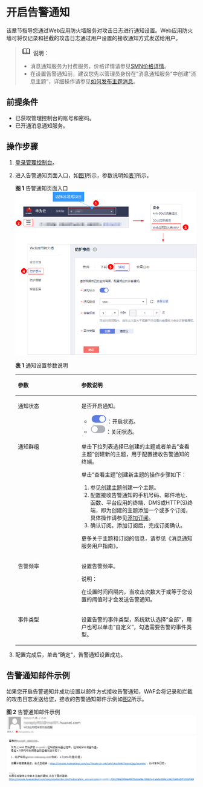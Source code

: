 # 开启告警通知<a name="waf_01_0019"></a>

该章节指导您通过Web应用防火墙服务对攻击日志进行通知设置。Web应用防火墙可将仅记录和拦截的攻击日志通过用户设置的接收通知方式发送给用户。

>![](public_sys-resources/icon-note.gif) **说明：**   
>-   消息通知服务为付费服务，价格详情请参见[SMN价格详情](https://www.huaweicloud.com/pricing.html?tab=detail#/smn)。  
>-   在设置告警通知前，建议您先以管理员身份在“消息通知服务“中创建“消息主题“，详细操作请参见[如何发布主题消息](https://support.huaweicloud.com/qs-smn/smn_ug_0004.html)。  

## 前提条件<a name="section2256777914731"></a>

-   已获取管理控制台的账号和密码。
-   已开通消息通知服务。

## 操作步骤<a name="section61533550183130"></a>

1.  [登录管理控制台](https://console.huaweicloud.com/?locale=zh-cn)。
2.  进入告警通知页面入口，如[图1](#fig194411151204911)所示，参数说明如[表1](#table15446251114920)所示。

    **图 1**  告警通知页面入口<a name="fig194411151204911"></a>  
    ![](figures/告警通知页面入口.png "告警通知页面入口")

    **表 1**  通知设置参数说明

    <a name="table15446251114920"></a>
    <table><thead align="left"><tr id="row18441155104913"><th class="cellrowborder" valign="top" width="34.97%" id="mcps1.2.3.1.1"><p id="p444105124912"><a name="p444105124912"></a><a name="p444105124912"></a>参数</p>
    </th>
    <th class="cellrowborder" valign="top" width="65.03%" id="mcps1.2.3.1.2"><p id="p1044113518498"><a name="p1044113518498"></a><a name="p1044113518498"></a>参数说明</p>
    </th>
    </tr>
    </thead>
    <tbody><tr id="row144411951154919"><td class="cellrowborder" valign="top" width="34.97%" headers="mcps1.2.3.1.1 "><p id="p4441195174911"><a name="p4441195174911"></a><a name="p4441195174911"></a>通知状态</p>
    </td>
    <td class="cellrowborder" valign="top" width="65.03%" headers="mcps1.2.3.1.2 "><p id="p1244105115492"><a name="p1244105115492"></a><a name="p1244105115492"></a>是否开启通知。</p>
    <a name="ul24411551164911"></a><a name="ul24411551164911"></a><ul id="ul24411551164911"><li><a name="waf_01_0008_image1945111441539"></a><a name="waf_01_0008_image1945111441539"></a><span><img id="waf_01_0008_image1945111441539" src="figures/icon-enable.png"></span>：开启状态。</li><li><a name="waf_01_0008_image2391121555513"></a><a name="waf_01_0008_image2391121555513"></a><span><img id="waf_01_0008_image2391121555513" src="figures/icon-disable.png"></span>：关闭状态。</li></ul>
    </td>
    </tr>
    <tr id="row13443115144918"><td class="cellrowborder" valign="top" width="34.97%" headers="mcps1.2.3.1.1 "><p id="p1844175110492"><a name="p1844175110492"></a><a name="p1844175110492"></a>通知群组</p>
    </td>
    <td class="cellrowborder" valign="top" width="65.03%" headers="mcps1.2.3.1.2 "><p id="p1744195164915"><a name="p1744195164915"></a><a name="p1744195164915"></a>单击下拉列表选择已创建的主题或者单击<span class="uicontrol" id="uicontrol19441551154911"><a name="uicontrol19441551154911"></a><a name="uicontrol19441551154911"></a>“查看主题”</span>创建新的主题，用于配置接收告警通知的<span>终端</span>。</p>
    <div class="p" id="p204425516497"><a name="p204425516497"></a><a name="p204425516497"></a>单击<span class="uicontrol" id="uicontrol6441185113494"><a name="uicontrol6441185113494"></a><a name="uicontrol6441185113494"></a>“查看主题”</span>创建新主题的操作步骤如下：<a name="ol3442135116491"></a><a name="ol3442135116491"></a><ol id="ol3442135116491"><li>参见<a href="https://support.huaweicloud.com/usermanual-smn/zh-cn_topic_0043961401.html" target="_blank" rel="noopener noreferrer">创建主题</a>创建一个主题。</li><li>配置接收告警通知的<span>手机号码、邮件地址、函数、平台应用的终端、DMS或HTTP(S)终端</span>，即为创建的主题添加一个或多个订阅，具体操作请参见<a href="https://support.huaweicloud.com/usermanual-smn/smn_ug_0008.html" target="_blank" rel="noopener noreferrer">添加订阅</a>。</li><li>确认订阅。添加订阅后，完成订阅确认。</li></ol>
    </div>
    <p id="p1244320514498"><a name="p1244320514498"></a><a name="p1244320514498"></a>更多关于主题和订阅的信息，请参见<span id="cite1844275134913"><a name="cite1844275134913"></a><a name="cite1844275134913"></a>《消息通知服务用户指南》</span>。</p>
    </td>
    </tr>
    <tr id="row644625115492"><td class="cellrowborder" valign="top" width="34.97%" headers="mcps1.2.3.1.1 "><p id="p18443451144919"><a name="p18443451144919"></a><a name="p18443451144919"></a>告警频率</p>
    </td>
    <td class="cellrowborder" valign="top" width="65.03%" headers="mcps1.2.3.1.2 "><p id="p15443165194913"><a name="p15443165194913"></a><a name="p15443165194913"></a>设置告警频率。</p>
    <div class="note" id="note1544635113493"><a name="note1544635113493"></a><a name="note1544635113493"></a><span class="notetitle"> 说明： </span><div class="notebody"><p id="p744505117495"><a name="p744505117495"></a><a name="p744505117495"></a>在设置时间间隔内，当攻击次数大于或等于您设置的阈值时才会发送告警通知。</p>
    </div></div>
    </td>
    </tr>
    <tr id="row1844612511491"><td class="cellrowborder" valign="top" width="34.97%" headers="mcps1.2.3.1.1 "><p id="p344675154916"><a name="p344675154916"></a><a name="p344675154916"></a>事件类型</p>
    </td>
    <td class="cellrowborder" valign="top" width="65.03%" headers="mcps1.2.3.1.2 "><p id="p6446951134912"><a name="p6446951134912"></a><a name="p6446951134912"></a>设置告警的事件类型，系统默认选择<span class="parmvalue" id="parmvalue1344611512491"><a name="parmvalue1344611512491"></a><a name="parmvalue1344611512491"></a>“全部”</span>，用户也可以单击<span class="parmvalue" id="parmvalue84466513496"><a name="parmvalue84466513496"></a><a name="parmvalue84466513496"></a>“自定义”</span>，勾选需要告警的事件类型。</p>
    </td>
    </tr>
    </tbody>
    </table>

3.  配置完成后，单击“确定“，告警通知设置成功。

## 告警通知邮件示例<a name="section186298456566"></a>

如果您开启告警通知并成功设置以邮件方式接收告警通知，WAF会将记录和拦截的攻击日志发送给您，接收的告警通知邮件示例如[图2](#fig106335561016)所示。

**图 2**  告警通知邮件示例<a name="fig106335561016"></a>  
![](figures/告警通知邮件示例.png "告警通知邮件示例")

